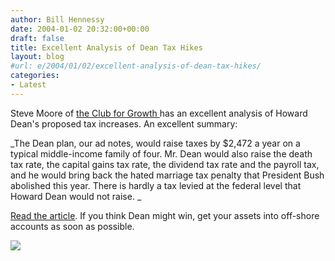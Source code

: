 ```yaml
---
author: Bill Hennessy
date: 2004-01-02 20:32:00+00:00
draft: false
title: Excellent Analysis of Dean Tax Hikes
layout: blog
#url: e/2004/01/02/excellent-analysis-of-dean-tax-hikes/
categories:
- Latest
---
```


Steve Moore of [the Club for Growth ](https://www.clubforgrowth.org/)has an excellent analysis of Howard Dean's proposed tax increases. An excellent summary: 

_The Dean plan, our ad notes, would raise taxes by $2,472 a year on a typical middle-income family of four. Mr. Dean would also raise the death tax rate, the capital gains tax rate, the dividend tax rate and the payroll tax, and he would bring back the hated marriage tax penalty that President Bush abolished this year. There is hardly a tax levied at the federal level that Howard Dean would not raise. _

[Read the article](https://online.wsj.com/article/0,,SB107300503823525600,00.html?mod=opinion%5Fmain%5Fcommentaries). If you think Dean might win, get your assets into off-shore accounts as soon as possible.

![](https://blog.billhennessy.com/aggbug.aspx?PostID=813)

